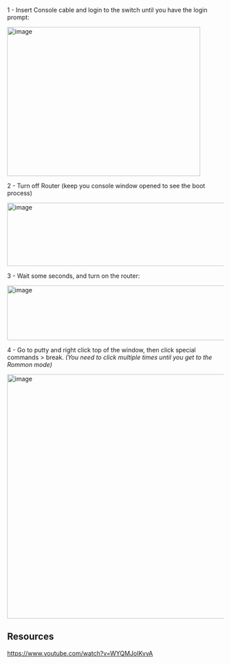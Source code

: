 


1 - Insert Console cable and login to the switch until you have the login prompt:

<img width="449" height="346" alt="image" src="https://github.com/user-attachments/assets/0f5832e0-ff98-41c1-8e8a-f6e32d696195" />

2 - Turn off Router (keep you console window opened to see the boot process)

<img width="919" height="147" alt="image" src="https://github.com/user-attachments/assets/6773338e-163b-41fb-81fe-7828fdab118b" />

3 - Wait some seconds, and turn on the router:

<img width="932" height="127" alt="image" src="https://github.com/user-attachments/assets/eea25930-fc34-4cc8-b99a-7587c945045d" />

4 - Go to putty and right click top of the window, then click special commands > break. _(You need to click multiple times until you get to the Rommon mode)_

<img width="839" height="567" alt="image" src="https://github.com/user-attachments/assets/3b8ed850-d8cf-450d-80a3-6b8ed6a7e8a9" />




## Resources

https://www.youtube.com/watch?v=WYQMJoIKvvA
